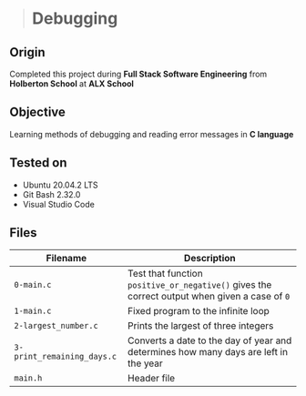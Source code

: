 > # Debugging

## Origin
Completed this project during **Full Stack Software Engineering** from **Holberton School** at **ALX School**
## Objective
Learning methods of debugging and reading error messages in **C language**
## Tested on
* Ubuntu 20.04.2 LTS
* Git Bash 2.32.0
* Visual Studio Code
## Files
| Filename | Description |
| -------- | ----------- |
| `0-main.c` | Test that function `positive_or_negative()` gives the correct output when given a case of `0` |
| `1-main.c` | Fixed program to the infinite loop |
| `2-largest_number.c` | Prints the largest of three integers |
| `3-print_remaining_days.c` | Converts a date to the day of year and determines how many days are left in the year |
| `main.h` | Header file |
